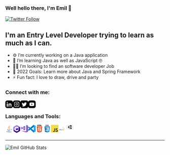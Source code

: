 ### Well hello there, I'm Emil 👋

[![Twitter Follow](https://img.shields.io/twitter/follow/PopescuEmil10?color=1DA1F2&logo=twitter&style=for-the-badge)](https://twitter.com/intent/follow?original_referer=https%3A%2F%2Fgithub.com%2Femyl089&screen_name=PopescuEmil10)

## I'm an Entry Level Developer trying to learn as much as I can.

- ⚙️ I’m currently working on a Java application
- 📖 I’m learning Java as well as JavaScript 🤓
- 🤝🏻 I’m looking to find an software developer Job
- 🥅 2022 Goals: Learn more about Java and Spring Framework
- ⚡ Fun fact: I love to draw, drive and party

### Connect with me:

[<img align="left" alt="Emil | LinkedIn" width="24px" src="https://github.com/emyl089/emyl089/blob/master/images/linkedin-logo.png?raw=true" />][linkedin]
[<img align="left" alt="Emil | Instagram" width="24px" src="https://github.com/emyl089/emyl089/blob/master/images/instagram-logo.png?raw=true" />][instagram]
[<img align="left" alt="Emil | Twitter" width="24px" src="https://github.com/emyl089/emyl089/blob/master/images/twitter-logo.png?raw=true" />][twitter]
[<img align="left" alt="Emil | YouTube" width="24px" src="https://github.com/emyl089/emyl089/blob/master/images/youtube-logo.png?raw=true" />][youtube]

<br />

### Languages and Tools:

<img align="left" alt="Java" title="Java" width="24px" src="https://github.com/emyl089/emyl089/blob/master/images/java-logo.png?raw=true" />
<img align="left" alt="C#" title="C#" width="24px" src="https://github.com/emyl089/emyl089/blob/master/images/C_Sharp_logo.png?raw=true"/>
<img align="left" alt="Visual Studio" title="Visual Studio" width="24px" src="https://github.com/emyl089/emyl089/blob/master/images/Visual_Studio_logo.png?raw=true"/>
<img align="left" alt="Visual Studio Code" title="Visual Studio Code" width="24px" src="https://raw.githubusercontent.com/github/explore/80688e429a7d4ef2fca1e82350fe8e3517d3494d/topics/visual-studio-code/visual-studio-code.png" />
<img align="left" alt="HTML5" title="HTML5" width="24px" src="https://raw.githubusercontent.com/github/explore/80688e429a7d4ef2fca1e82350fe8e3517d3494d/topics/html/html.png" />
<img align="left" alt="CSS3" title="CSS3" width="24px" src="https://raw.githubusercontent.com/github/explore/80688e429a7d4ef2fca1e82350fe8e3517d3494d/topics/css/css.png" />
<img align="left" alt="JavaScript" title="JavaScript" width="24px" src="https://raw.githubusercontent.com/github/explore/80688e429a7d4ef2fca1e82350fe8e3517d3494d/topics/javascript/javascript.png" />
<img align="left" alt="MySQL" title="MySQL" width="24px" src="https://raw.githubusercontent.com/github/explore/80688e429a7d4ef2fca1e82350fe8e3517d3494d/topics/mysql/mysql.png" />
<img align="left" alt="Unity" title="Unity" width="24px" src="https://github.com/emyl089/emyl089/blob/master/images/Unity_logo.png?raw=true" />

<br />
<br />

---

<img align="left" alt="Emil GitHub Stats" src="https://github-readme-stats.vercel.app/api?username=emyl089&show_icons=true&hide_border=true"/>

[twitter]: https://twitter.com/PopescuEmil10
[youtube]: https://youtube.com/ZadgBlue
[instagram]: https://instagram.com/emillll96
[linkedin]: https://www.linkedin.com/in/emanuel-popescu-916833156/
